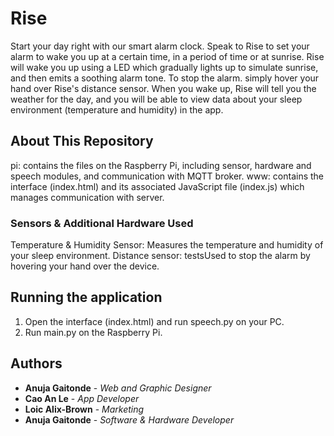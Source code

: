 # Rise

Start your day right with our smart alarm clock. Speak to Rise to set your alarm to wake you up at a certain time, in a period of time or at sunrise. Rise will wake you up using a LED which gradually lights up to simulate sunrise, and then emits a soothing alarm tone. To stop the alarm. simply hover your hand over Rise's distance sensor. When you wake up, Rise will tell you the weather for the day, and you will be able to view data about your sleep environment (temperature and humidity) in the app.

## About This Repository

pi: contains the files on the Raspberry Pi, including sensor, hardware and speech modules, and communication with MQTT broker.
www: contains the interface (index.html) and its associated JavaScript file (index.js) which manages communication with server.

### Sensors & Additional Hardware Used

Temperature & Humidity Sensor: Measures the temperature and humidity of your sleep environment.
Distance sensor: testsUsed to stop the alarm by hovering your hand over the device.

## Running the application

1. Open the interface (index.html) and run speech.py on your PC.
2. Run main.py on the Raspberry Pi.

## Authors

* **Anuja Gaitonde** - *Web and Graphic Designer*
* **Cao An Le** - *App Developer*
* **Loic Alix-Brown** - *Marketing*
* **Anuja Gaitonde** - *Software & Hardware Developer*
